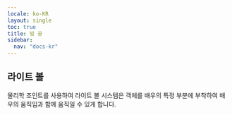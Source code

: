 ```yaml
---
locale: ko-KR
layout: single
toc: true
title: 빛 공
sidebar:
  nav: "docs-kr"
---
```

## 라이트 볼
물리학 조인트를 사용하여 라이트 볼 시스템은 객체를 배우의 특정 부분에 부착하여 배우의 움직임과 함께 움직일 수 있게 합니다.